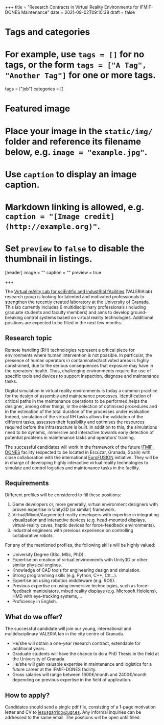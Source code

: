 +++
title = "Research Contracts in Virtual Reality Environments for IFMIF-DONES Maintenance"
date = 2021-09-02T09:10:38
draft = false

# Tags and categories
# For example, use `tags = []` for no tags, or the form `tags = ["A Tag", "Another Tag"]` for one or more tags.
tags = ["job"]
categories = []

# Featured image
# Place your image in the `static/img/` folder and reference its filename below, e.g. `image = "example.jpg"`.
# Use `caption` to display an image caption.
#   Markdown linking is allowed, e.g. `caption = "[Image credit](http://example.org)"`.
# Set `preview` to `false` to disable the thumbnail in listings.
[header]
image = ""
caption = ""
preview = true

+++



The [Virtual reAlity Lab for sciEntific and industRIal fAcilities](https://valeria.ugr.es) (VALERIAlab) research group is looking for talented and motivated professionals to strengthen the recently created laboratory at the [University of Granada](https://www.ugr.es). This lab currently includes 6 multidisciplinary professionals (including graduate students and faculty members) and aims to develop ground-breaking control systems based on virtual reality technologies. Additional positions are expected to be filled in the next few months.

## Research topic

Remote handling (RH) technologies represent a critical piece for environments where human intervention is not possible. In particular, the presence of human operators in contaminated/activated areas is highly constrained, due to the serious consequences that exposure may have in the operators’ health. Thus, challenging environments require the use of specific tools and devices to support inspection, diagnose and maintenance tasks.

Digital simulation in virtual reality environments is today a common practice for the design of assembly and maintenance processes. Identification of critical paths in the maintenance operations to be performed helps the designer, among other things, in the selection of optimised procedures and in the estimation of the total duration of the processes under evaluation. Indeed, simulation of the virtual RH tasks allows the validation of the different tasks, assesses their feasibility and optimises the resources required before the infrastructure is built. In addition to this, the simulations need to be dynamic, immersive and interactive towards early detection of potential problems in maintenance tasks and operators’ training.

The successful candidates will work in the framework of the future [IFMIF-DONES](http://www.fusion.ciemat.es/international-projects/ifmif/) facility (expected to be located in Escúzar, Granada, Spain) with close collaboration with the international [EuroFUSION](https://www.euro-fusion.org/) initiative. They will be in charge of developing highly interactive virtual reality technologies to simulate and control logistics and maintenance tasks in the facility.

## Requirements

Different profiles will be considered to fill these positions:

1. Game developers or, more generally, virtual environment designers with proven expertise in Unity3D (or similar) framework.
2. Virtual/Mixed/Augmented reality developers with expertise in integrating visualization and interactive devices (e.g. head-mounted displays, virtual-reality caves, haptic devices for force-feedback environments).
3. Industrial engineers with previous experience on controlling collaborative robots.

For any of the mentioned profiles, the following skills will be highly valued:

* University Degree (BSc, MSc, PhD).
* Expertise on creation of virtual environments with Unity3D or other similar physical engines.
* Knowledge of CAD tools for engineering design and simulation.
* Strong programming skills (e.g. Python, C++, C#…).
* Expertise on using robotics middleware (e.g. ROS).
* Previous expertise on using immersive technologies, such as force-feedback manipulators, mixed reality displays (e.g. Microsoft Hololens), HMD with eye-tracking systems,...
* Proficiency in English.

## What do we offer?

The successful candidate will join our young, international and multidisciplinary VALERIA lab in the city centre of Granada.
* He/she will obtain a one-year research contract, extendable for additional years.
* Graduate students will have the chance to do a PhD Thesis in the field at the University of Granada.
* He/she will gain valuable expertise in maintenance and logistics for a future career at the IFMIF-DONES facility.
* Gross salaries will range between 1600€/month and 2400€/month depending on previous expertise in the field of application.

## How to apply?

Candidates should send a single pdf file, consisting of a 1-page motivation letter and CV to <jesusgarrido@ugr.es>. Any informal inquiries can be addressed to the same email. The positions will be open until filled.
